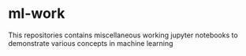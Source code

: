 # ml-work
This repositories contains miscellaneous working jupyter notebooks to demonstrate various concepts in machine learning
